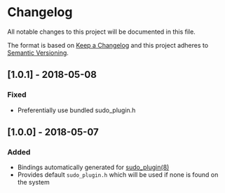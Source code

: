 # Changelog

All notable changes to this project will be documented in this file.

The format is based on [Keep a Changelog](http://keepachangelog.com/en/1.0.0/)
and this project adheres to [Semantic Versioning](http://semver.org/spec/v2.0.0.html).

## [1.0.1] - 2018-05-08

### Fixed
- Preferentially use bundled sudo_plugin.h

## [1.0.0] - 2018-05-07

### Added
- Bindings automatically generated for [sudo_plugin(8)](https://www.sudo.ws/man/1.8.22/sudo_plugin.man.html)
- Provides default `sudo_plugin.h` which will be used if none is found on the system
